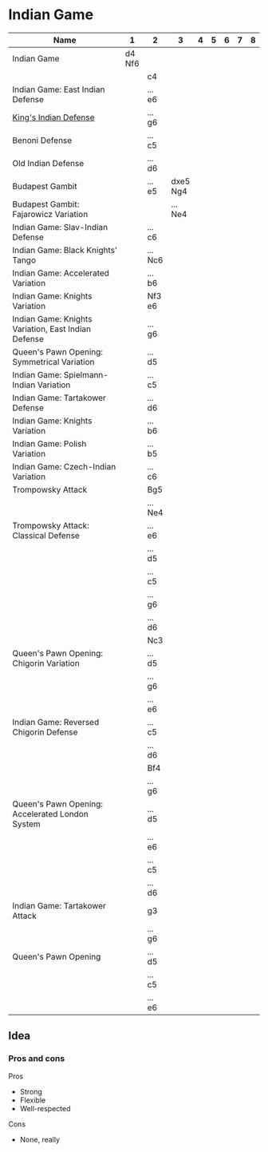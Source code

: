 # Indian Game


| Name                                                | 1             | 2              | 3               | 4 | 5 | 6 | 7 | 8 |
|-----------------------------------------------------|---------------|----------------|-----------------|---|---|---|---|---|
| Indian Game                                         | d4 <br /> Nf6 |                |                 |   |   |   |   |   |
|                                                     |               | c4             |                 |   |   |   |   |   |
| Indian Game: East Indian Defense                    |               | ... <br /> e6  |                 |   |   |   |   |   |
| [King's Indian Defense](./kings_indian_defense.md)  |               | ... <br /> g6  |                 |   |   |   |   |   |
| Benoni Defense                                      |               | ... <br /> c5  |                 |   |   |   |   |   |
| Old Indian Defense                                  |               | ... <br /> d6  |                 |   |   |   |   |   |
| Budapest Gambit                                     |               | ... <br /> e5  | dxe5 <br /> Ng4 |   |   |   |   |   |
| Budapest Gambit: Fajarowicz Variation               |               |                | ... <br /> Ne4  |   |   |   |   |   |
| Indian Game: Slav-Indian Defense                    |               | ... <br /> c6  |                 |   |   |   |   |   |
| Indian Game: Black Knights' Tango                   |               | ... <br /> Nc6 |                 |   |   |   |   |   |
| Indian Game: Accelerated Variation                  |               | ... <br /> b6  |                 |   |   |   |   |   |
| Indian Game: Knights Variation                      |               | Nf3 <br /> e6  |                 |   |   |   |   |   |
| Indian Game: Knights Variation, East Indian Defense |               | ... <br /> g6  |                 |   |   |   |   |   |
| Queen's Pawn Opening: Symmetrical Variation         |               | ... <br /> d5  |                 |   |   |   |   |   |
| Indian Game: Spielmann-Indian Variation             |               | ... <br /> c5  |                 |   |   |   |   |   |
| Indian Game: Tartakower Defense                     |               | ... <br /> d6  |                 |   |   |   |   |   |
| Indian Game: Knights Variation                      |               | ... <br /> b6  |                 |   |   |   |   |   |
| Indian Game: Polish Variation                       |               | ... <br /> b5  |                 |   |   |   |   |   |
| Indian Game: Czech-Indian Variation                 |               | ... <br /> c6  |                 |   |   |   |   |   |
| Trompowsky Attack                                   |               | Bg5            |                 |   |   |   |   |   |
|                                                     |               | ... <br /> Ne4 |                 |   |   |   |   |   |
| Trompowsky Attack: Classical Defense                |               | ... <br /> e6  |                 |   |   |   |   |   |
|                                                     |               | ... <br /> d5  |                 |   |   |   |   |   |
|                                                     |               | ... <br /> c5  |                 |   |   |   |   |   |
|                                                     |               | ... <br /> g6  |                 |   |   |   |   |   |
|                                                     |               | ... <br /> d6  |                 |   |   |   |   |   |
|                                                     |               | Nc3            |                 |   |   |   |   |   |
| Queen's Pawn Opening: Chigorin Variation            |               | ... <br /> d5  |                 |   |   |   |   |   |
|                                                     |               | ... <br /> g6  |                 |   |   |   |   |   |
|                                                     |               | ... <br /> e6  |                 |   |   |   |   |   |
| Indian Game: Reversed Chigorin Defense              |               | ... <br /> c5  |                 |   |   |   |   |   |
|                                                     |               | ... <br /> d6  |                 |   |   |   |   |   |
|                                                     |               | Bf4            |                 |   |   |   |   |   |
|                                                     |               | ... <br /> g6  |                 |   |   |   |   |   |
| Queen's Pawn Opening: Accelerated London System     |               | ... <br /> d5  |                 |   |   |   |   |   |
|                                                     |               | ... <br /> e6  |                 |   |   |   |   |   |
|                                                     |               | ... <br /> c5  |                 |   |   |   |   |   |
|                                                     |               | ... <br /> d6  |                 |   |   |   |   |   |
| Indian Game: Tartakower Attack                      |               | g3             |                 |   |   |   |   |   |
|                                                     |               | ... <br /> g6  |                 |   |   |   |   |   |
| Queen's Pawn Opening                                |               | ... <br /> d5  |                 |   |   |   |   |   |
|                                                     |               | ... <br /> c5  |                 |   |   |   |   |   |
|                                                     |               | ... <br /> e6  |                 |   |   |   |   |   |


## Idea


### Pros and cons
Pros
- Strong
- Flexible
- Well-respected

Cons
- None, really